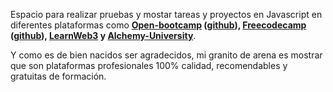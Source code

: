Espacio para realizar pruebas y mostar tareas y proyectos en Javascript en diferentes plataformas como **[Open-bootcamp](https://open-bootcamp.com/) ([github](https://github.com/Open-Bootcamp/JavaScript-Basico)), [Freecodecamp](https://www.freecodecamp.org/learn/) ([github](https://github.com/freeCodeCamp/)), [LearnWeb3](https://learnweb3.io/) y [Alchemy-University](https://university.alchemy.com/)**.

Y como es de bien nacidos ser agradecidos, mi granito de arena es mostrar que son plataformas profesionales 100% calidad, recomendables y gratuitas de formación.

